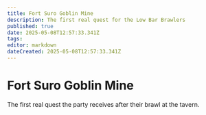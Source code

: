 ```yaml
---
title: Fort Suro Goblin Mine
description: The first real quest for the Low Bar Brawlers
published: true
date: 2025-05-08T12:57:33.341Z
tags: 
editor: markdown
dateCreated: 2025-05-08T12:57:33.341Z
---
```


# Fort Suro Goblin Mine
The first real quest the party receives after their brawl at the tavern.

